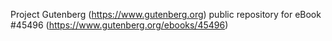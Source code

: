 Project Gutenberg (https://www.gutenberg.org) public repository for eBook #45496 (https://www.gutenberg.org/ebooks/45496)

